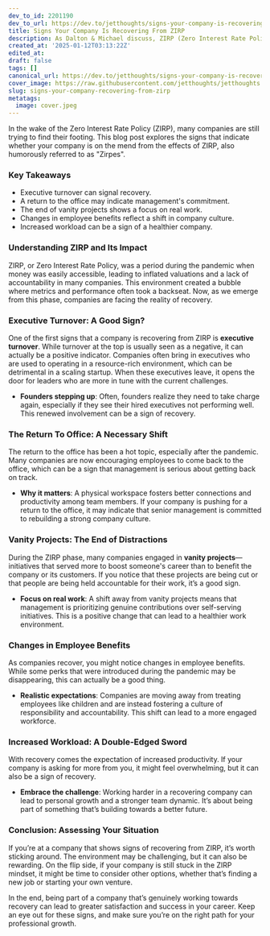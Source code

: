 ```yaml
---
dev_to_id: 2201190
dev_to_url: https://dev.to/jetthoughts/signs-your-company-is-recovering-from-zirp-2408
title: Signs Your Company Is Recovering From ZIRP
description: As Dalton & Michael discuss, ZIRP (Zero Interest Rate Policy) has left many companies struggling. This article explores key signs that indicate whether your company is recovering from the effects of ZIRP and what it means for your future.
created_at: '2025-01-12T03:13:22Z'
edited_at:
draft: false
tags: []
canonical_url: https://dev.to/jetthoughts/signs-your-company-is-recovering-from-zirp-2408
cover_image: https://raw.githubusercontent.com/jetthoughts/jetthoughts.github.io/master/content/blog/signs-your-company-recovering-from-zirp/cover.jpeg
slug: signs-your-company-recovering-from-zirp
metatags:
  image: cover.jpeg
---
```

In the wake of the Zero Interest Rate Policy (ZIRP), many companies are still trying to find their footing. This blog post explores the signs that indicate whether your company is on the mend from the effects of ZIRP, also humorously referred to as "Zirpes".

### Key Takeaways

*   Executive turnover can signal recovery.
*   A return to the office may indicate management's commitment.
*   The end of vanity projects shows a focus on real work.
*   Changes in employee benefits reflect a shift in company culture.
*   Increased workload can be a sign of a healthier company.

### Understanding ZIRP and Its Impact

ZIRP, or Zero Interest Rate Policy, was a period during the pandemic when money was easily accessible, leading to inflated valuations and a lack of accountability in many companies. This environment created a bubble where metrics and performance often took a backseat. Now, as we emerge from this phase, companies are facing the reality of recovery.

### Executive Turnover: A Good Sign?

One of the first signs that a company is recovering from ZIRP is **executive turnover**. While turnover at the top is usually seen as a negative, it can actually be a positive indicator. Companies often bring in executives who are used to operating in a resource-rich environment, which can be detrimental in a scaling startup. When these executives leave, it opens the door for leaders who are more in tune with the current challenges.

*   **Founders stepping up**: Often, founders realize they need to take charge again, especially if they see their hired executives not performing well. This renewed involvement can be a sign of recovery.

### The Return To Office: A Necessary Shift

The return to the office has been a hot topic, especially after the pandemic. Many companies are now encouraging employees to come back to the office, which can be a sign that management is serious about getting back on track.

*   **Why it matters**: A physical workspace fosters better connections and productivity among team members. If your company is pushing for a return to the office, it may indicate that senior management is committed to rebuilding a strong company culture.

### Vanity Projects: The End of Distractions

During the ZIRP phase, many companies engaged in **vanity projects**—initiatives that served more to boost someone's career than to benefit the company or its customers. If you notice that these projects are being cut or that people are being held accountable for their work, it’s a good sign.

*   **Focus on real work**: A shift away from vanity projects means that management is prioritizing genuine contributions over self-serving initiatives. This is a positive change that can lead to a healthier work environment.

### Changes in Employee Benefits

As companies recover, you might notice changes in employee benefits. While some perks that were introduced during the pandemic may be disappearing, this can actually be a good thing.

*   **Realistic expectations**: Companies are moving away from treating employees like children and are instead fostering a culture of responsibility and accountability. This shift can lead to a more engaged workforce.

### Increased Workload: A Double-Edged Sword

With recovery comes the expectation of increased productivity. If your company is asking for more from you, it might feel overwhelming, but it can also be a sign of recovery.

*   **Embrace the challenge**: Working harder in a recovering company can lead to personal growth and a stronger team dynamic. It’s about being part of something that’s building towards a better future.

### Conclusion: Assessing Your Situation

If you’re at a company that shows signs of recovering from ZIRP, it’s worth sticking around. The environment may be challenging, but it can also be rewarding. On the flip side, if your company is still stuck in the ZIRP mindset, it might be time to consider other options, whether that’s finding a new job or starting your own venture.

In the end, being part of a company that’s genuinely working towards recovery can lead to greater satisfaction and success in your career. Keep an eye out for these signs, and make sure you’re on the right path for your professional growth.